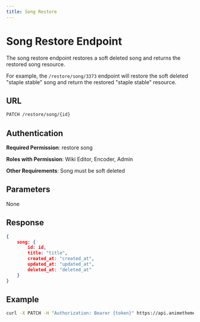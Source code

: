 ```yaml
---
title: Song Restore
---
```


# Song Restore Endpoint

The song restore endpoint restores a soft deleted song and returns the restored song resource.

For example, the `/restore/song/3373` endpoint will restore the soft deleted "staple stable" song and return the restored "staple stable" resource.

## URL

```sh
PATCH /restore/song/{id}
```

## Authentication

**Required Permission**: restore song

**Roles with Permission**: Wiki Editor, Encoder, Admin

**Other Requirements**: Song must be soft deleted

## Parameters

None

## Response

```json
{
    song: {
        id: id,
        title: "title",
        created_at: "created_at",
        updated_at: "updated_at",
        deleted_at: "deleted_at"
    }
}
```

## Example

```bash
curl -X PATCH -H "Authorization: Bearer {token}" https://api.animethemes.moe/restore/song/3373
```
